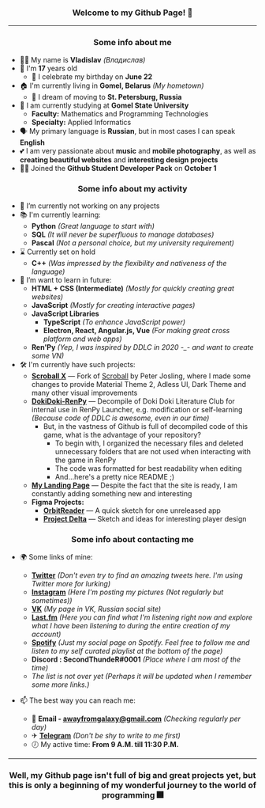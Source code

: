 <h3 align="center">Welcome to my Github Page! 👋</h3>

***

<h3 align="center">Some info about me</h3>

- 🙋‍♂️ My name is **Vladislav** *(Владислав)*
-  🎂 I'm **17** years old
   - 📆 I celebrate my birthday on **June 22**
- 🏠 I'm currently living in **Gomel, Belarus** *(My hometown)*
  - 🚄 I dream of moving to **St. Petersburg, Russia**
- 🏫 I am currently studying at **Gomel State University**
  - **Faculty:** Mathematics and Programming Technologies
  - **Specialty:** Applied Informatics
- 🗣 My primary language is **Russian**, but in most cases I can speak **English**
- 💕 I am very passionate about **music** and **mobile photography**, as well as **creating beautiful websites** and **interesting design projects**
- 👨‍🎓 Joined the **Github Student Developer Pack** on **October 1**

<h3 align="center">Some info about my activity</h3>

- 🔭 I’m currently not working on any projects
- 📚 I'm currently learning:
  - **Python** *(Great language to start with)*
  - **SQL** *(It will never be superfluous to manage databases)*
  - **Pascal** *(Not a personal choice, but my university requirement)*
- ⌛ Currently set on hold
  - **C++** *(Was impressed by the flexibility and nativeness of the language)*
- 🌱 I’m want to learn in future:
  - **HTML + CSS (Intermediate)** *(Mostly for quickly creating great websites)*
  - **JavaScript** *(Mostly for creating interactive pages)*
  - **JavaScript Libraries**
    - **TypeScript** *(To enhance JavaScript power)*
    - **Electron, React, Angular.js, Vue** *(For making great cross platform and web apps)*
  - **Ren'Py** *(Yep, I was inspired by DDLC in 2020 -_- and want to create some VN)*
- 🛠 I'm currently have such projects:
  - [**Scroball X**](https://github.com/SecondThundeR/Scroball-X) — Fork of [Scroball](https://github.com/peterjosling/scroball) by Peter Josling, where I made some changes to provide Material Theme 2, Adless UI, Dark Theme and many other visual improvements
  - [**DokiDoki-RenPy**](https://github.com/SecondThundeR/DokiDoki-RenPy) — Decompile of Doki Doki Literature Club for internal use in RenPy Launcher, e.g. modification or self-learning *(Because code of DDLC is awesome, even in our time)*
    - But, in the vastness of Github is full of decompiled code of this game, what is the advantage of your repository?
      - To begin with, I organized the necessary files and deleted unnecessary folders that are not used when interacting with the game in RenPy
      - The code was formatted for best readability when editing
      - And...here's a pretty nice README ;)
  - [**My Landing Page**](https://secondthunder.github.io) — Despite the fact that the site is ready, I am constantly adding something new and interesting
  - **Figma Projects:**
    - [**OrbitReader**](https://www.figma.com/file/GsnLhc0IVJnofPt6yw3JZW/Orbit) — A quick sketch for one unreleased app
    - [**Project Delta**](https://www.figma.com/file/Sk8zK5CWB7XjqRE0Uq5T04/Project-Delta?node-id=7%3A3917) — Sketch and ideas for interesting player design

<h3 align="center">Some info about contacting me</h3>

- 🌍 Some links of mine:
  - **[Twitter](https://twitter.com/scndthndr)** *(Don't even try to find an amazing tweets here. I'm using Twitter more for lurking)*
  - **[Instagram](https://instagram.com/AwayFromGalaxy)** *(Here I'm posting my pictures (Not regularly but sometimes))*
  - **[VK](https://vk.com/secondthunder)** *(My page in VK, Russian social site)*
  - **[Last.fm](https://last.fm/user/AwayFromGalaxy)** *(Here you can find what I'm listening right now and explore what I have been listening to during the entire creation of my account)*
  - **[Spotify](https://open.spotify.com/user/secondthunder)** *(Just my social page on Spotify. Feel free to follow me and listen to my self curated playlist at the bottom of the page)*
  - **Discord : SecondThundeR#0001** *(Place where I am most of the time)*
  - *The list is not over yet (Perhaps it will be updated when I remember some more links.)*

- 📫 The best way you can reach me:
  - 📧 **Email - awayfromgalaxy@gmail.com** *(Checking regularly per day)*
  - ✈ **[Telegram](https://t.me/secondthunder)** *(Don't be shy to write to me first)*
  - 🕖 My active time: **From 9 A.M. till 11:30 P.M.**

***

<h3 align="center">Well, my Github page isn't full of big and great projects yet, but this is only a beginning of my wonderful journey to the world of programming 🎆</h3>
